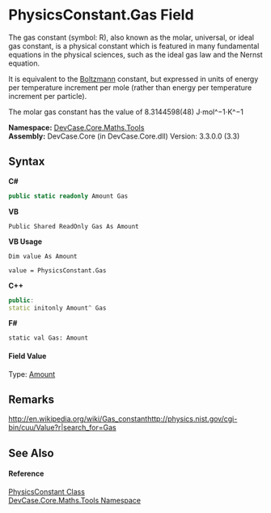 # PhysicsConstant.Gas Field
 

The gas constant (symbol: R), also known as the molar, universal, or ideal gas constant, is a physical constant which is featured in many fundamental equations in the physical sciences, such as the ideal gas law and the Nernst equation. 

 It is equivalent to the <a href="F_DevCase_Core_Maths_Tools_PhysicsConstant_Boltzmann">Boltzmann</a> constant, but expressed in units of energy per temperature increment per mole (rather than energy per temperature increment per particle). 

 The molar gas constant has the value of 8.3144598(48) J⋅mol^−1⋅K^−1

**Namespace:**&nbsp;<a href="N_DevCase_Core_Maths_Tools">DevCase.Core.Maths.Tools</a><br />**Assembly:**&nbsp;DevCase.Core (in DevCase.Core.dll) Version: 3.3.0.0 (3.3)

## Syntax

**C#**<br />
``` C#
public static readonly Amount Gas
```

**VB**<br />
``` VB
Public Shared ReadOnly Gas As Amount
```

**VB Usage**<br />
``` VB Usage
Dim value As Amount

value = PhysicsConstant.Gas

```

**C++**<br />
``` C++
public:
static initonly Amount^ Gas
```

**F#**<br />
``` F#
static val Gas: Amount
```


#### Field Value
Type: <a href="T_DevCase_Core_Maths_Amount">Amount</a>

## Remarks
<a href="http://en.wikipedia.org/wiki/Gas_constant" target="_blank">http://en.wikipedia.org/wiki/Gas_constant</a><a href="http://physics.nist.gov/cgi-bin/cuu/Value?r|search_for=Gas" target="_blank">http://physics.nist.gov/cgi-bin/cuu/Value?r|search_for=Gas</a>

## See Also


#### Reference
<a href="T_DevCase_Core_Maths_Tools_PhysicsConstant">PhysicsConstant Class</a><br /><a href="N_DevCase_Core_Maths_Tools">DevCase.Core.Maths.Tools Namespace</a><br />